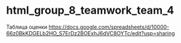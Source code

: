 # html_group_8_teamwork_team_4


Таблица оценки
https://docs.google.com/spreadsheets/d/10000-66z0BkKDGELb2HO_S7ErDz2BOExhJ6dVC8OYTc/edit?usp=sharing